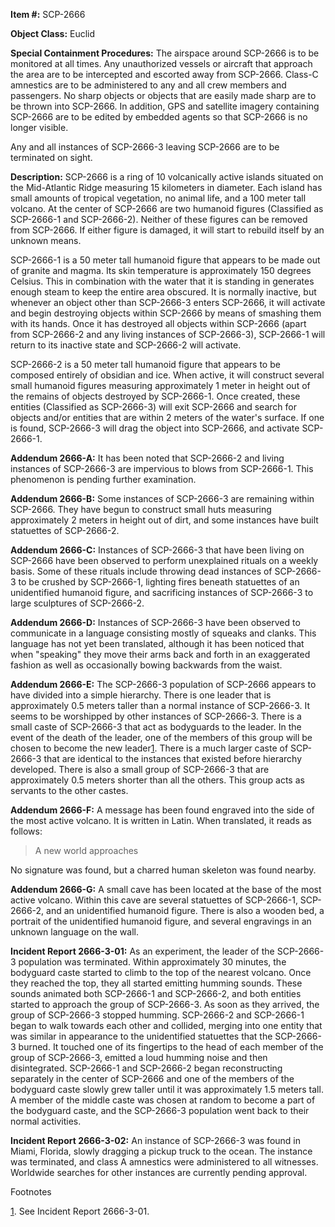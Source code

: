 **Item #:** SCP-2666

**Object Class:** Euclid

**Special Containment Procedures:** The airspace around SCP-2666 is to be monitored at all times. Any unauthorized vessels or aircraft that approach the area are to be intercepted and escorted away from SCP-2666. Class-C amnestics are to be administered to any and all crew members and passengers. No sharp objects or objects that are easily made sharp are to be thrown into SCP-2666. In addition, GPS and satellite imagery containing SCP-2666 are to be edited by embedded agents so that SCP-2666 is no longer visible.

Any and all instances of SCP-2666-3 leaving SCP-2666 are to be terminated on sight.

**Description:** SCP-2666 is a ring of 10 volcanically active islands situated on the Mid-Atlantic Ridge measuring 15 kilometers in diameter. Each island has small amounts of tropical vegetation, no animal life, and a 100 meter tall volcano. At the center of SCP-2666 are two humanoid figures (Classified as SCP-2666-1 and SCP-2666-2). Neither of these figures can be removed from SCP-2666. If either figure is damaged, it will start to rebuild itself by an unknown means.

SCP-2666-1 is a 50 meter tall humanoid figure that appears to be made out of granite and magma. Its skin temperature is approximately 150 degrees Celsius. This in combination with the water that it is standing in generates enough steam to keep the entire area obscured. It is normally inactive, but whenever an object other than SCP-2666-3 enters SCP-2666, it will activate and begin destroying objects within SCP-2666 by means of smashing them with its hands. Once it has destroyed all objects within SCP-2666 (apart from SCP-2666-2 and any living instances of SCP-2666-3), SCP-2666-1 will return to its inactive state and SCP-2666-2 will activate.

SCP-2666-2 is a 50 meter tall humanoid figure that appears to be composed entirely of obsidian and ice. When active, it will construct several small humanoid figures measuring approximately 1 meter in height out of the remains of objects destroyed by SCP-2666-1. Once created, these entities (Classified as SCP-2666-3) will exit SCP-2666 and search for objects and/or entities that are within 2 meters of the water's surface. If one is found, SCP-2666-3 will drag the object into SCP-2666, and activate SCP-2666-1.

**Addendum 2666-A:** It has been noted that SCP-2666-2 and living instances of SCP-2666-3 are impervious to blows from SCP-2666-1. This phenomenon is pending further examination.

**Addendum 2666-B:** Some instances of SCP-2666-3 are remaining within SCP-2666. They have begun to construct small huts measuring approximately 2 meters in height out of dirt, and some instances have built statuettes of SCP-2666-2.

**Addendum 2666-C:** Instances of SCP-2666-3 that have been living on SCP-2666 have been observed to perform unexplained rituals on a weekly basis. Some of these rituals include throwing dead instances of SCP-2666-3 to be crushed by SCP-2666-1, lighting fires beneath statuettes of an unidentified humanoid figure, and sacrificing instances of SCP-2666-3 to large sculptures of SCP-2666-2.

**Addendum 2666-D:** Instances of SCP-2666-3 have been observed to communicate in a language consisting mostly of squeaks and clanks. This language has not yet been translated, although it has been noticed that when "speaking" they move their arms back and forth in an exaggerated fashion as well as occasionally bowing backwards from the waist.

**Addendum 2666-E:** The SCP-2666-3 population of SCP-2666 appears to have divided into a simple hierarchy. There is one leader that is approximately 0.5 meters taller than a normal instance of SCP-2666-3. It seems to be worshipped by other instances of SCP-2666-3. There is a small caste of SCP-2666-3 that act as bodyguards to the leader. In the event of the death of the leader, one of the members of this group will be chosen to become the new leader[1](javascript:;). There is a much larger caste of SCP-2666-3 that are identical to the instances that existed before hierarchy developed. There is also a small group of SCP-2666-3 that are approximately 0.5 meters shorter than all the others. This group acts as servants to the other castes.

**Addendum 2666-F:** A message has been found engraved into the side of the most active volcano. It is written in Latin. When translated, it reads as follows:

> A new world approaches

No signature was found, but a charred human skeleton was found nearby.

**Addendum 2666-G:** A small cave has been located at the base of the most active volcano. Within this cave are several statuettes of SCP-2666-1, SCP-2666-2, and an unidentified humanoid figure. There is also a wooden bed, a portrait of the unidentified humanoid figure, and several engravings in an unknown language on the wall.

**Incident Report 2666-3-01:** As an experiment, the leader of the SCP-2666-3 population was terminated. Within approximately 30 minutes, the bodyguard caste started to climb to the top of the nearest volcano. Once they reached the top, they all started emitting humming sounds. These sounds animated both SCP-2666-1 and SCP-2666-2, and both entities started to approach the group of SCP-2666-3. As soon as they arrived, the group of SCP-2666-3 stopped humming. SCP-2666-2 and SCP-2666-1 began to walk towards each other and collided, merging into one entity that was similar in appearance to the unidentified statuettes that the SCP-2666-3 burned. It touched one of its fingertips to the head of each member of the group of SCP-2666-3, emitted a loud humming noise and then disintegrated. SCP-2666-1 and SCP-2666-2 began reconstructing separately in the center of SCP-2666 and one of the members of the bodyguard caste slowly grew taller until it was approximately 1.5 meters tall. A member of the middle caste was chosen at random to become a part of the bodyguard caste, and the SCP-2666-3 population went back to their normal activities.

**Incident Report 2666-3-02:** An instance of SCP-2666-3 was found in Miami, Florida, slowly dragging a pickup truck to the ocean. The instance was terminated, and class A amnestics were administered to all witnesses. Worldwide searches for other instances are currently pending approval.

Footnotes

[1](javascript:;). See Incident Report 2666-3-01.